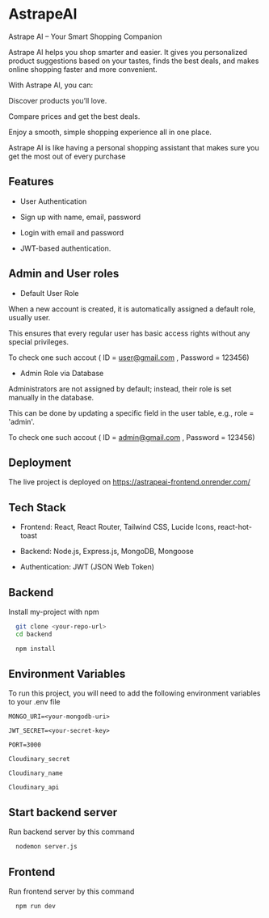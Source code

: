 
# AstrapeAI

Astrape AI – Your Smart Shopping Companion

Astrape AI helps you shop smarter and easier. It gives you personalized product suggestions based on your tastes, finds the best deals, and makes online shopping faster and more convenient.

With Astrape AI, you can:

Discover products you’ll love.

Compare prices and get the best deals.


Enjoy a smooth, simple shopping experience all in one place.

Astrape AI is like having a personal shopping assistant that makes sure you get the most out of every purchase


## Features
- User Authentication

- Sign up with name, email, password

- Login with email and password

- JWT-based authentication.
## Admin and User roles

- Default User Role

When a new account is created, it is automatically assigned a default role, usually user.

This ensures that every regular user has basic access rights without any special privileges.

To check one such accout ( ID = user@gmail.com , Password = 123456)

- Admin Role via Database

Administrators are not assigned by default; instead, their role is set manually in the database.

This can be done by updating a specific field in the user table, e.g., role = 'admin'.

To check one such accout ( ID = admin@gmail.com , Password = 123456)
## Deployment

The live project is deployed on https://astrapeai-frontend.onrender.com/

## Tech Stack

- Frontend: React, React Router, Tailwind CSS, Lucide Icons, react-hot-toast

- Backend: Node.js, Express.js, MongoDB, Mongoose

- Authentication: JWT (JSON Web Token)
## Backend

Install my-project with npm

```bash
  git clone <your-repo-url>
  cd backend

  npm install
```
    
## Environment Variables

To run this project, you will need to add the following environment variables to your .env file

`MONGO_URI=<your-mongodb-uri>`

`JWT_SECRET=<your-secret-key>`

`PORT=3000`

`Cloudinary_secret`

`Cloudinary_name`

`Cloudinary_api`

## Start backend server

Run backend server by this command

```bash
  nodemon server.js
```

## Frontend

Run frontend server by this command

```bash
  npm run dev
```

